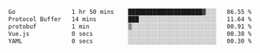 <!--START_SECTION:waka-->

```txt
Go                1 hr 50 mins    █████████████████████▓░░░   86.55 %
Protocol Buffer   14 mins         ███░░░░░░░░░░░░░░░░░░░░░░   11.64 %
protobuf          1 min           ▒░░░░░░░░░░░░░░░░░░░░░░░░   00.91 %
Vue.js            0 secs          ░░░░░░░░░░░░░░░░░░░░░░░░░   00.38 %
YAML              0 secs          ░░░░░░░░░░░░░░░░░░░░░░░░░   00.30 %
```

<!--END_SECTION:waka-->
